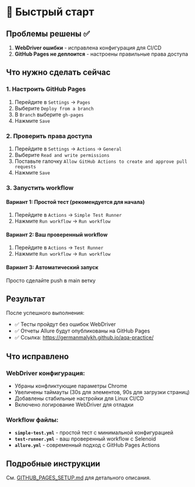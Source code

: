 # 🚀 Быстрый старт

## Проблемы решены ✅

1. **WebDriver ошибки** - исправлена конфигурация для CI/CD
2. **GitHub Pages не деплоится** - настроены правильные права доступа

## Что нужно сделать сейчас

### 1. Настроить GitHub Pages

1. Перейдите в `Settings` → `Pages`
2. Выберите `Deploy from a branch`
3. В `Branch` выберите `gh-pages`
4. Нажмите `Save`

### 2. Проверить права доступа

1. Перейдите в `Settings` → `Actions` → `General`
2. Выберите `Read and write permissions`
3. Поставьте галочку `Allow GitHub Actions to create and approve pull requests`
4. Нажмите `Save`

### 3. Запустить workflow

#### Вариант 1: Простой тест (рекомендуется для начала)
1. Перейдите в `Actions` → `Simple Test Runner`
2. Нажмите `Run workflow` → `Run workflow`

#### Вариант 2: Ваш проверенный workflow
1. Перейдите в `Actions` → `Test Runner`
2. Нажмите `Run workflow` → `Run workflow`

#### Вариант 3: Автоматический запуск
Просто сделайте push в main ветку

## Результат

После успешного выполнения:
- ✅ Тесты пройдут без ошибок WebDriver
- ✅ Отчеты Allure будут опубликованы на GitHub Pages
- ✅ Ссылка: https://germanmalykh.github.io/aqa-practice/

## Что исправлено

### WebDriver конфигурация:
- Убраны конфликтующие параметры Chrome
- Увеличены таймауты (30s для элементов, 90s для загрузки страниц)
- Добавлены стабильные настройки для Linux CI/CD
- Включено логирование WebDriver для отладки

### Workflow файлы:
- **`simple-test.yml`** - простой тест с минимальной конфигурацией
- **`test-runner.yml`** - ваш проверенный workflow с Selenoid
- **`allure.yml`** - современный подход с GitHub Pages Actions

## Подробные инструкции

См. [GITHUB_PAGES_SETUP.md](GITHUB_PAGES_SETUP.md) для детального описания.
